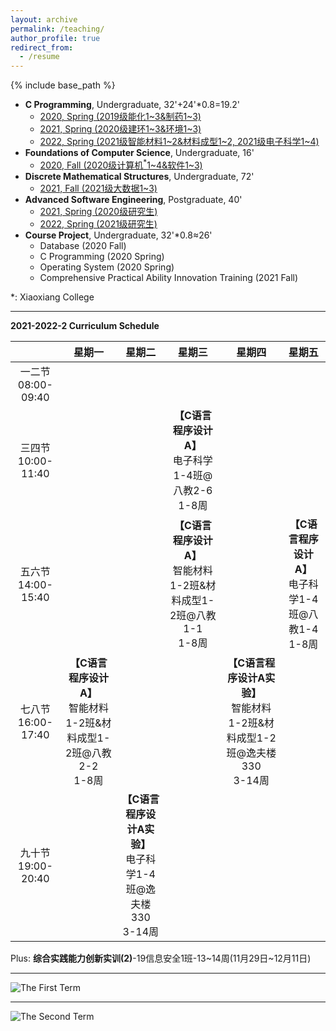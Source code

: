 ```yaml
---
layout: archive
permalink: /teaching/
author_profile: true
redirect_from:
  - /resume
---
```


{% include base_path %}

* **C Programming**, Undergraduate, 32'+24'\*0.8=19.2'
  * [2020, Spring (2019级能化1~3&制药1~3)](http://guoshengkang.github.io/teaching/2020-spring-c-programming)
  * [2021, Spring (2020级建环1~3&环境1~3)](http://guoshengkang.github.io/teaching/2021-spring-c-programming)
  * [2022, Spring (2021级智能材料1~2&材料成型1~2, 2021级电子科学1~4)](http://guoshengkang.github.io/teaching/2021-spring-c-programming)
* **Foundations of Computer Science**, Undergraduate, 16'
  * [2020, Fall (2020级计算机<sup>\*</sup>1~4&软件1~3)](http://guoshengkang.github.io/teaching/2020-fall-foundations-of-computer-science)
* **Discrete Mathematical Structures**, Undergraduate, 72'
  * [2021, Fall (2021级大数据1~3)](http://guoshengkang.github.io/teaching/2021-fall-discrete-mathematical-structures)
* **Advanced Software Engineering**, Postgraduate, 40'
  * [2021, Spring (2020级研究生)](http://guoshengkang.github.io/teaching/2021-spring-advanced-software-engineering)
  * [2022, Spring (2021级研究生)](http://guoshengkang.github.io/teaching/2021-spring-advanced-software-engineering)
* **Course Project**, Undergraduate, 32'\*0.8≈26'
  * Database (2020 Fall)
  * C Programming (2020 Spring)
  * Operating System (2020 Spring)
  * Comprehensive Practical Ability Innovation Training (2021 Fall)

\*: Xiaoxiang College
- - -

**2021-2022-2 Curriculum Schedule**

|        |星期一|星期二|星期三|星期四|星期五|
| :----: | :----: | :----: | :----: | :----: | :----: |
|一二节<br>08:00-09:40|	|	| |	 |	|
|三四节<br>10:00-11:40|	|	|**【C语言程序设计A】**<br>电子科学1-4班@八教2-6<br>1-8周| |  |
|五六节<br>14:00-15:40| |	 |**【C语言程序设计A】**<br>智能材料1-2班&材料成型1-2班@八教1-1<br>1-8周|	 |**【C语言程序设计A】**<br>电子科学1-4班@八教1-4<br>1-8周|
|七八节<br>16:00-17:40|**【C语言程序设计A】**<br>智能材料1-2班&材料成型1-2班@八教2-2<br>1-8周|	 |  |**【C语言程序设计A实验】**<br>智能材料1-2班&材料成型1-2班@逸夫楼330<br>3-14周|	|
|九十节<br>19:00-20:40|	|**【C语言程序设计A实验】**<br>电子科学1-4班@逸夫楼330<br>3-14周|	|	| |

Plus: **综合实践能力创新实训(2)**-19信息安全1班-13~14周(11月29日~12月11日)
- - -

![The First Term](http://guoshengkang.github.io/files/The_First_Term.jpg)  
- - -
![The Second Term](http://guoshengkang.github.io/files/The_Second_Term.jpg) 
